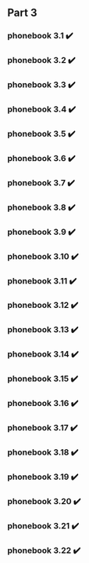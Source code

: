 ## Part 3

### phonebook 3.1 :heavy_check_mark:

### phonebook 3.2 :heavy_check_mark:

### phonebook 3.3 :heavy_check_mark:

### phonebook 3.4 :heavy_check_mark:

### phonebook 3.5 :heavy_check_mark:

### phonebook 3.6 :heavy_check_mark:

### phonebook 3.7 :heavy_check_mark:

### phonebook 3.8 :heavy_check_mark:

### phonebook 3.9 :heavy_check_mark:

### phonebook 3.10 :heavy_check_mark:

### phonebook 3.11 :heavy_check_mark:

### phonebook 3.12 :heavy_check_mark:

### phonebook 3.13 :heavy_check_mark:

### phonebook 3.14 :heavy_check_mark:

### phonebook 3.15 :heavy_check_mark:

### phonebook 3.16 :heavy_check_mark:

### phonebook 3.17 :heavy_check_mark:

### phonebook 3.18 :heavy_check_mark:

### phonebook 3.19 :heavy_check_mark:

### phonebook 3.20 :heavy_check_mark:

### phonebook 3.21 :heavy_check_mark:

### phonebook 3.22 :heavy_check_mark:
